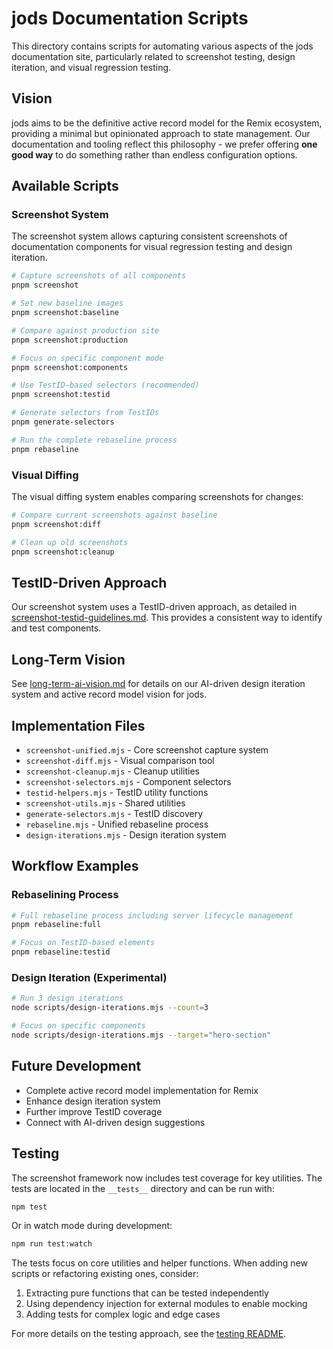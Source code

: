 # jods Documentation Scripts

This directory contains scripts for automating various aspects of the jods documentation site, particularly related to screenshot testing, design iteration, and visual regression testing.

## Vision

jods aims to be the definitive active record model for the Remix ecosystem, providing a minimal but opinionated approach to state management. Our documentation and tooling reflect this philosophy - we prefer offering **one good way** to do something rather than endless configuration options.

## Available Scripts

### Screenshot System

The screenshot system allows capturing consistent screenshots of documentation components for visual regression testing and design iteration.

```bash
# Capture screenshots of all components
pnpm screenshot

# Set new baseline images
pnpm screenshot:baseline

# Compare against production site
pnpm screenshot:production

# Focus on specific component mode
pnpm screenshot:components

# Use TestID-based selectors (recommended)
pnpm screenshot:testid

# Generate selectors from TestIDs
pnpm generate-selectors

# Run the complete rebaseline process
pnpm rebaseline
```

### Visual Diffing

The visual diffing system enables comparing screenshots for changes:

```bash
# Compare current screenshots against baseline
pnpm screenshot:diff

# Clean up old screenshots
pnpm screenshot:cleanup
```

## TestID-Driven Approach

Our screenshot system uses a TestID-driven approach, as detailed in [screenshot-testid-guidelines.md](./screenshot-testid-guidelines.md). This provides a consistent way to identify and test components.

## Long-Term Vision

See [long-term-ai-vision.md](./long-term-ai-vision.md) for details on our AI-driven design iteration system and active record model vision for jods.

## Implementation Files

- `screenshot-unified.mjs` - Core screenshot capture system
- `screenshot-diff.mjs` - Visual comparison tool
- `screenshot-cleanup.mjs` - Cleanup utilities
- `screenshot-selectors.mjs` - Component selectors
- `testid-helpers.mjs` - TestID utility functions
- `screenshot-utils.mjs` - Shared utilities
- `generate-selectors.mjs` - TestID discovery
- `rebaseline.mjs` - Unified rebaseline process
- `design-iterations.mjs` - Design iteration system

## Workflow Examples

### Rebaselining Process

```bash
# Full rebaseline process including server lifecycle management
pnpm rebaseline:full

# Focus on TestID-based elements
pnpm rebaseline:testid
```

### Design Iteration (Experimental)

```bash
# Run 3 design iterations
node scripts/design-iterations.mjs --count=3

# Focus on specific components
node scripts/design-iterations.mjs --target="hero-section"
```

## Future Development

- Complete active record model implementation for Remix
- Enhance design iteration system
- Further improve TestID coverage
- Connect with AI-driven design suggestions

## Testing

The screenshot framework now includes test coverage for key utilities. The tests are located in the `__tests__` directory and can be run with:

```bash
npm test
```

Or in watch mode during development:

```bash
npm run test:watch
```

The tests focus on core utilities and helper functions. When adding new scripts or refactoring existing ones, consider:

1. Extracting pure functions that can be tested independently
2. Using dependency injection for external modules to enable mocking
3. Adding tests for complex logic and edge cases

For more details on the testing approach, see the [testing README](__tests__/README.md).
